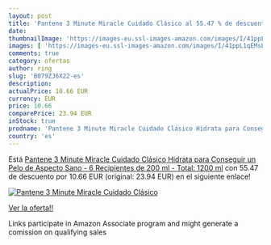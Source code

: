 ```yaml
---
layout: post
title: 'Pantene 3 Minute Miracle Cuidado Clásico al 55.47 % de descuento'
date: 
thumbnailImage: 'https://images-eu.ssl-images-amazon.com/images/I/41ppL1qEMsL._SL200_.jpg'
images: [ 'https://images-eu.ssl-images-amazon.com/images/I/41ppL1qEMsL._SL200_.jpg' ]
comments: true
category: ofertas
author: ring
slug: 'B079ZJ6X22-es'
description:
actualPrice: 10.66 EUR
currency: EUR
price: 10.66
comparePrice: 23.94 EUR
inStock: true
prodname: 'Pantene 3 Minute Miracle Cuidado Clásico Hidrata para Conseguir un Pelo de Aspecto Sano - 6 Recipientes de 200 ml - Total: 1200 ml'
country: 'es'
---
```


Está [Pantene 3 Minute Miracle Cuidado Clásico Hidrata para Conseguir un Pelo de Aspecto Sano - 6 Recipientes de 200 ml - Total: 1200 ml](https://www.amazon.es/dp/B079ZJ6X22/?tag=tolees-21) con 55.47 de descuento por 10.66 EUR (original: 23.94 EUR) en el siguiente enlace!

[![Pantene 3 Minute Miracle Cuidado Clásico](https://images-eu.ssl-images-amazon.com/images/I/41ppL1qEMsL._SL200_.jpg)](https://www.amazon.es/dp/B079ZJ6X22/?tag=tolees-21)

[Ver la oferta!!](https://www.amazon.es/dp/B079ZJ6X22/?tag=tolees-21)

Links participate in Amazon Associate program and might generate a comission on qualifying sales



